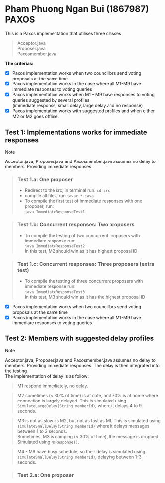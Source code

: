 # **Pham Phuong Ngan Bui (1867987) PAXOS**
This is a Paxos implementation that utilises three classes 
> Acceptor.java  
> Proposer.java  
> Paxosmember.java  

**The criterias:** 
- [x] Paxos implementation works when two councillors send voting proposals at the same time
- [x] Paxos implementation works in the case where all M1-M9 have immediate responses to voting queries
- [x] Paxos implementation works when M1 – M9 have responses to voting queries suggested by several profiles  
      (immediate response, small delay, large delay and no response)
- [x] Paxos implementation works with suggested profiles and when either M2 or M2 goes offline.

## Test 1: Implementations works for immediate responses  
> [!NOTE]  
> Acceptor.java, Proposer.java and Paxosmember.java assumes no delay to members. Providing immediate responses.

> ### Test 1.a: One proposer  
> - Redirect to the src, in terminal run: `cd src`  
> - compile all files, run `javac *.java`  
> - To compile the first test of immediate responses with one proposer, run:  
> `java ImmediateResponseTest1`

> ### Test 1.b: Concurrent responses: Two proposers  
> - To compile the testing of two concurrent proposers with immediate response run:  
> `java ImmediateResponseTest2`  
> In this test, M2 should win as it has highest proposal ID 

> ### Test 1.c: Concurrent responses: Three proposers (extra test)
> - To compile the testing of three concurrent proposers with immediate response run:  
> `java ImmediateResponseTest3`  
> In this test, M3 should win as it has the highest proposal ID

- [x] Paxos implementation works when two councillors send voting proposals at the same time
- [x] Paxos implementation works in the case where all M1-M9 have immediate responses to voting queries

## Test 2: Members with suggested delay profiles
> [!NOTE]  
> Acceptor.java, Proposer.java and Paxosmember.java assumes no delay to members. Providing immediate responses.
> The delay is then integrated into the testing  
> The implementation of delay is as follow:  
>> M1 respond immediately, no delay.
>
>> M2 sometimes (< 30% of time) is at cafe, and 70% is at home where connection is largely delayed. This is  simulated using `SimulateLargeDelay(String memberId)`, where it delays 4 to 9 seconds.
>
>> M3 is not as slow as M2, but not as fast as M1. This is simulated using `simulateSmallDelay(String memberId)`
>> where it delays messages between 1 to 3 seconds.  
>> Sometimes, M3 is camping (< 30% of time), the message is dropped. Simulated using  `NoResponse()`.
>
>> M4 - M9 have busy schedule, so their delay is simulated using `simulateSmallDelay(String memberId)`, delaying between 1-3 seconds.

> ### Test 2.a: One proposer

